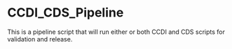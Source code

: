 # CCDI_CDS_Pipeline
This is a pipeline script that will run either or both CCDI and CDS scripts for validation and release.
